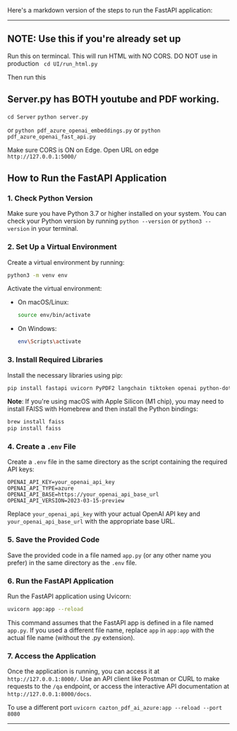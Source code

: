 Here's a markdown version of the steps to run the FastAPI application:  
   
---  

## NOTE: Use this if you're already set up
Run this on termincal. This will run HTML with NO CORS. DO NOT use in production
``` cd UI/run_html.py```

Then run this
## Server.py has BOTH youtube and PDF working. 

``` cd Server ```
``` python server.py ```

or
``` python pdf_azure_openai_embeddings.py ```
or 
``` python pdf_azure_openai_fast_api.py ```

Make sure CORS is ON on Edge. 
Open URL on edge
```http://127.0.0.1:5000/```
   
## How to Run the FastAPI Application  
   
### 1. Check Python Version  
   
Make sure you have Python 3.7 or higher installed on your system. You can check your Python version by running `python --version` or `python3 --version` in your terminal.  
   
### 2. Set Up a Virtual Environment  
   
Create a virtual environment by running:  
   
```bash  
python3 -m venv env  
```  
   
Activate the virtual environment:  
   
- On macOS/Linux:  
  
  ```bash  
  source env/bin/activate  
  ```  
   
- On Windows:  
  
  ```bash  
  env\Scripts\activate  
  ```  
   
### 3. Install Required Libraries  
   
Install the necessary libraries using pip:  
   
```bash  
pip install fastapi uvicorn PyPDF2 langchain tiktoken openai python-dotenv pydantic faiss-cpu  
```  
   
**Note**: If you're using macOS with Apple Silicon (M1 chip), you may need to install FAISS with Homebrew and then install the Python bindings:  
   
```bash  
brew install faiss  
pip install faiss  
```  
   
### 4. Create a `.env` File  
   
Create a `.env` file in the same directory as the script containing the required API keys:  
   
```  
OPENAI_API_KEY=your_openai_api_key  
OPENAI_API_TYPE=azure  
OPENAI_API_BASE=https://your_openai_api_base_url  
OPENAI_API_VERSION=2023-03-15-preview  
```  
   
Replace `your_openai_api_key` with your actual OpenAI API key and `your_openai_api_base_url` with the appropriate base URL.  
   
### 5. Save the Provided Code  
   
Save the provided code in a file named `app.py` (or any other name you prefer) in the same directory as the `.env` file.  
   
### 6. Run the FastAPI Application  
   
Run the FastAPI application using Uvicorn:  
   
```bash  
uvicorn app:app --reload  
```  
   
This command assumes that the FastAPI app is defined in a file named `app.py`. If you used a different file name, replace `app` in `app:app` with the actual file name (without the .py extension).  
   
### 7. Access the Application  
   
Once the application is running, you can access it at `http://127.0.0.1:8000/`. Use an API client like Postman or CURL to make requests to the `/qa` endpoint, or access the interactive API documentation at `http://127.0.0.1:8000/docs`.  

To use a different port
```uvicorn cazton_pdf_ai_azure:app --reload --port 8080  ```

   
---